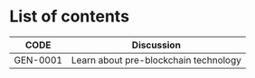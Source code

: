 # List of contents

| CODE | Discussion |
| - | - |
| GEN-0001 | Learn about pre-blockchain technology |
